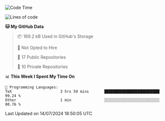 <!--START_SECTION:waka-->
![Code Time](http://img.shields.io/badge/Code%20Time-967%20hrs%205%20mins-blue)

![Lines of code](https://img.shields.io/badge/From%20Hello%20World%20I%27ve%20Written-213.2%20thousand%20lines%20of%20code-blue)

**🐱 My GitHub Data** 

> 📦 169.2 kB Used in GitHub's Storage 
 > 
> 🚫 Not Opted to Hire
 > 
> 📜 17 Public Repositories 
 > 
> 🔑 10 Private Repositories 
 > 
📊 **This Week I Spent My Time On** 

```text
💬 Programming Languages: 
TeX                      3 hrs 59 mins       █████████████████████████   99.24 % 
Other                    1 min               ░░░░░░░░░░░░░░░░░░░░░░░░░   00.76 % 
```


 Last Updated on 14/07/2024 18:50:05 UTC
<!--END_SECTION:waka-->
